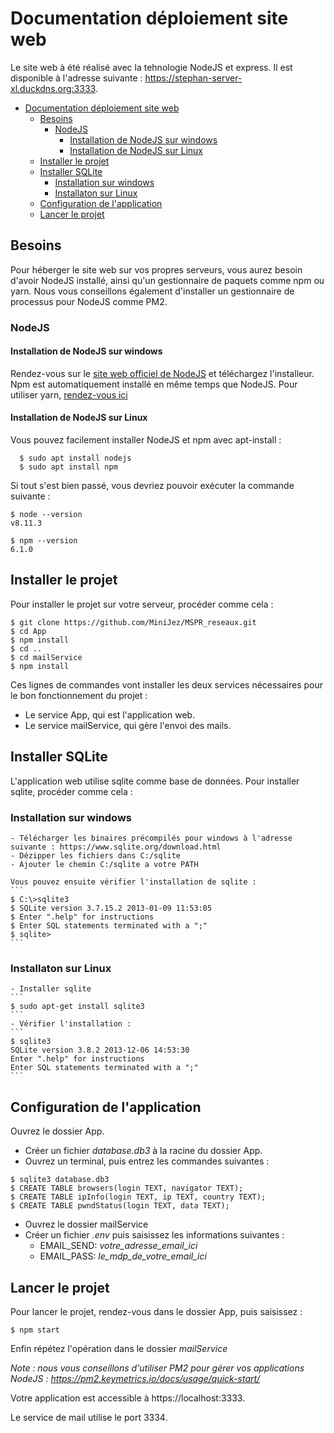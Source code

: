 # Documentation déploiement site web

Le site web à été réalisé avec la tehnologie NodeJS et express. Il est disponible à l'adresse suivante : https://stephan-server-xl.duckdns.org:3333.

- [Documentation déploiement site web](#documentation-déploiement-site-web)
  - [Besoins](#besoins)
    - [NodeJS](#nodejs)
      - [Installation de NodeJS sur windows](#installation-de-nodejs-sur-windows)
      - [Installation de NodeJS sur Linux](#installation-de-nodejs-sur-linux)
  - [Installer le projet](#installer-le-projet)
  - [Installer SQLite](#installer-sqlite)
    - [Installation sur windows](#installation-sur-windows)
    - [Installaton sur Linux](#installaton-sur-linux)
  - [Configuration de l'application](#configuration-de-lapplication)
  - [Lancer le projet](#lancer-le-projet)

## Besoins

Pour héberger le site web sur vos propres serveurs, vous aurez besoin d'avoir NodeJS installé, ainsi qu'un gestionnaire de paquets comme npm ou yarn. Nous vous conseillons également d'installer un gestionnaire de processus pour NodeJS comme PM2.

### NodeJS
#### Installation de NodeJS sur windows

  Rendez-vous sur le [site web officiel de NodeJS](https://nodejs.org/) et téléchargez l'installeur.
  Npm est automatiquement installé en même temps que NodeJS. Pour utiliser yarn, [rendez-vous ici](https://yarnpkg.com/)

#### Installation de NodeJS sur Linux

  Vous pouvez facilement installer NodeJS et npm avec apt-install :

      $ sudo apt install nodejs
      $ sudo apt install npm

Si tout s'est bien passé, vous devriez pouvoir exécuter la commande suivante :

    $ node --version
    v8.11.3

    $ npm --version
    6.1.0


## Installer le projet

Pour installer le projet sur votre serveur, procéder comme cela :

    $ git clone https://github.com/MiniJez/MSPR_reseaux.git
    $ cd App
    $ npm install
    $ cd ..
    $ cd mailService
    $ npm install

Ces lignes de commandes vont installer les deux services nécessaires pour le bon fonctionnement du projet : 
- Le service App, qui est l'application web.
- Le service mailService, qui gère l'envoi des mails.

## Installer SQLite

L'application web utilise sqlite comme base de données. Pour installer sqlite, procéder comme cela :

### Installation sur windows

    - Télécharger les binaires précompilés pour windows à l'adresse suivante : https://www.sqlite.org/download.html
    - Dézipper les fichiers dans C:/sqlite
    - Ajouter le chemin C:/sqlite a votre PATH
    
    Vous pouvez ensuite vérifier l'installation de sqlite :
    ```
    $ C:\>sqlite3   
    $ SQLite version 3.7.15.2 2013-01-09 11:53:05   
    $ Enter ".help" for instructions    
    $ Enter SQL statements terminated with a ";"    
    $ sqlite>   
    ```

### Installaton sur Linux

    - Installer sqlite 
    ```
    $ sudo apt-get install sqlite3
    ```
    - Vérifier l'installation :
    ```
    $ sqlite3
    SQLite version 3.8.2 2013-12-06 14:53:30
    Enter ".help" for instructions
    Enter SQL statements terminated with a ";"
    ```

## Configuration de l'application

Ouvrez le dossier App.

- Créer un fichier *database.db3* à la racine du dossier App.
- Ouvrez un terminal, puis entrez les commandes suivantes :
```
$ sqlite3 database.db3
$ CREATE TABLE browsers(login TEXT, navigator TEXT);
$ CREATE TABLE ipInfo(login TEXT, ip TEXT, country TEXT);
$ CREATE TABLE pwndStatus(login TEXT, data TEXT);
```

- Ouvrez le dossier mailService
- Créer un fichier *.env* puis saisissez les informations suivantes :
    - EMAIL_SEND: *votre_adresse_email_ici*
    - EMAIL_PASS: *le_mdp_de_votre_email_ici*

## Lancer le projet

Pour lancer le projet, rendez-vous dans le dossier App, puis saisissez :

    $ npm start

Enfin répétez l'opération dans le dossier *mailService*

*Note : nous vous conseillons d'utiliser PM2 pour gérer vos applications NodeJS : https://pm2.keymetrics.io/docs/usage/quick-start/*

Votre application est accessible à https://localhost:3333.

Le service de mail utilise le port 3334.
